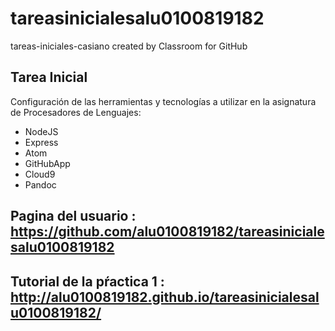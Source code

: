 # tareasinicialesalu0100819182
tareas-iniciales-casiano created by Classroom for GitHub

## Tarea Inicial

Configuración de las herramientas y tecnologías a utilizar en la asignatura de Procesadores de Lenguajes:

* NodeJS
* Express
* Atom
* GitHubApp
* Cloud9
* Pandoc

## Pagina del usuario : <https://github.com/alu0100819182/tareasinicialesalu0100819182>

## Tutorial de la pŕactica 1 : <http://alu0100819182.github.io/tareasinicialesalu0100819182/>

